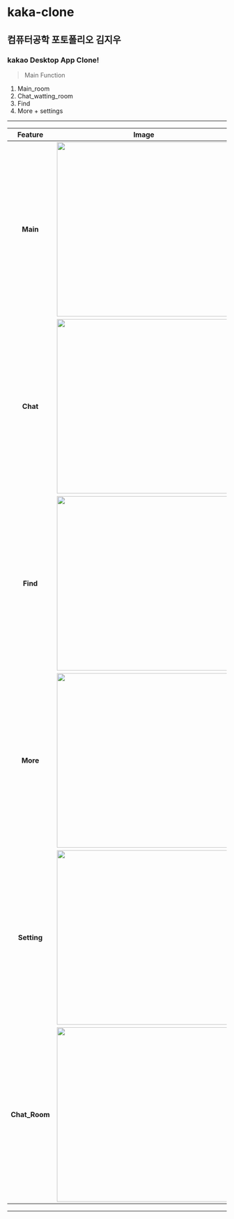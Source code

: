 # kaka-clone
## 컴퓨터공학 포토폴리오 김지우
### kakao Desktop App Clone!

> Main Function
1) Main_room
2) Chat_watting_room
3) Find
4) More + settings
______________________
|Feature|Image|Description|
|:--:|:--:|--|
|**Main**|<img src="https://user-images.githubusercontent.com/60593969/102730196-28d2b980-4377-11eb-86ec-cf61c2645cb8.jpg" width="400"><br>|1)사용자 프로필 구현<br>2) 플러스친구 구현<br>3) 친구리스트 구현<br>4) 상태정보에 음악선정 가능|
|**Chat**|<img src="https://user-images.githubusercontent.com/60593969/102730496-53714200-4378-11eb-8df5-4c04d33498d0.jpg" width="400"><br>|2|
|**Find**|<img src="https://user-images.githubusercontent.com/60593969/103153122-82047800-47d1-11eb-8ad7-d2c24b7808b0.jpg" width="400"><br>|2|
|**More**|<img src="https://user-images.githubusercontent.com/60593969/103153123-84ff6880-47d1-11eb-80f7-232788cd9609.jpg" width="400"><br>|2|
|**Setting**|<img src="https://user-images.githubusercontent.com/60593969/103153124-84ff6880-47d1-11eb-8942-c71dabe5f8ed.jpg" width="400"><br>|2|
|**Chat_Room**|<img src="https://user-images.githubusercontent.com/60593969/103153126-8597ff00-47d1-11eb-8221-1ab5c12c2efd.jpg" width="400"><br>|2|

______________________
